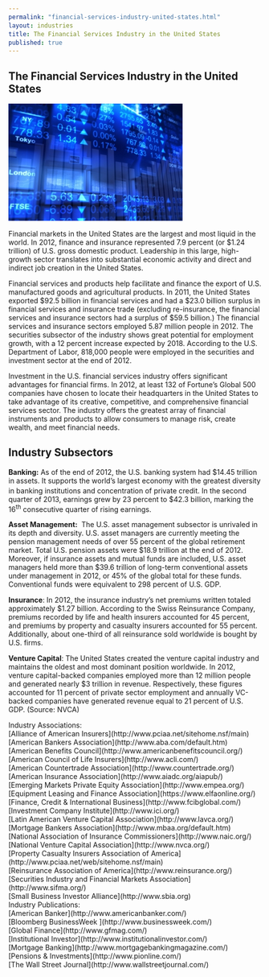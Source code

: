 ```yaml
---
permalink: "financial-services-industry-united-states.html"
layout: industries
title: The Financial Services Industry in the United States
published: true
---
```


## The Financial Services Industry in the United States

![stock market board](images/exchange_market-347x233.jpg)

Financial markets in the United States are the largest
and most liquid in the world. In 2012, finance and insurance represented 7.9
percent (or $1.24 trillion) of&nbsp;U.S. gross domestic product. Leadership in
this large, high-growth sector translates into substantial economic activity
and direct and indirect job creation in the United States.&nbsp; 

Financial services and products help facilitate and
finance the export of U.S. manufactured goods and agricultural products. In
2011, the United States exported $92.5 billion in financial services and
had&nbsp;a $23.0 billion surplus in financial services and insurance trade
(excluding re-insurance, the financial services and insurance sectors had a
surplus of $59.5 billion.) The financial services and insurance sectors employed
5.87 million people in 2012. The securities subsector of the industry shows
great potential for employment growth, with a 12 percent increase expected by
2018. According to the U.S. Department of Labor, 818,000 people were employed
in the securities and investment sector at the end of 2012.

Investment in the U.S. financial services industry offers
significant advantages for financial firms. In 2012, at least 132 of Fortune’s
Global 500 companies have chosen to locate their headquarters in the United States
to take advantage of its creative, competitive, and comprehensive financial
services sector. The industry offers the greatest array of financial
instruments and products to allow consumers to manage risk, create wealth, and
meet financial needs.&nbsp;

## **Industry Subsectors**

**Banking:** As of the end of
2012, the U.S. banking system had $14.45 trillion in assets. It supports the
world’s largest economy with the greatest diversity in banking institutions and
concentration of private credit. In the<sup> </sup>second quarter of 2013,
earnings grew by 23 percent to $42.3 billion, marking the 16<sup>th</sup>
consecutive quarter of rising earnings.

**Asset
Management:**&nbsp; The U.S. asset management subsector is
unrivaled in its depth and diversity. U.S. asset managers are currently meeting
the pension management needs of over 55 percent of the global retirement
market. Total U.S. pension assets were $18.9 trillion at the end of 2012.
Moreover, if insurance assets and mutual funds are included, U.S. asset
managers held more than $39.6 trillion of long-term conventional assets under
management in 2012, or 45% of the global total for these funds.&nbsp;
Conventional funds were equivalent to 298 percent of U.S. GDP.

**Insurance**: In 2012, the
insurance industry’s net premiums written totaled approximately $1.27 billion.
According to the Swiss Reinsurance Company, premiums recorded by life and
health insurers accounted for 45 percent, and premiums by property and casualty
insurers accounted for 55 percent.&nbsp; Additionally, about one-third of all
reinsurance sold worldwide is bought by U.S. firms.

**Venture Capital**: The United
States created the venture capital industry and maintains the oldest and most
dominant position worldwide. In 2012, venture capital-backed companies employed
more than 12 million people and generated nearly $3 trillion in revenue.
Respectively, these figures accounted for 11 percent of private sector
employment and annually VC-backed companies have generated revenue equal to 21
percent of U.S. GDP. (Source: NVCA)
<div class="field field-type-link field-field-industry-assoications">
      <div class="field-label">Industry Associations:&nbsp;</div>
    <div class="field-items">
            <div class="field-item odd">
                    [Alliance of American Insurers](http://www.pciaa.net/sitehome.nsf/main)        </div>
              <div class="field-item even">
                    [American Bankers Association](http://www.aba.com/default.htm)        </div>
              <div class="field-item odd">
                    [American Benefits Council](http://www.americanbenefitscouncil.org/)        </div>
              <div class="field-item even">
                    [American Council of Life Insurers](http://www.acli.com/)        </div>
              <div class="field-item odd">
                    [American Countertrade Association](http://www.countertrade.org/)        </div>
              <div class="field-item even">
                    [American Insurance Association](http://www.aiadc.org/aiapub/)        </div>
              <div class="field-item odd">
                    [Emerging Markets Private Equity Association](http://www.empea.org/)        </div>
              <div class="field-item even">
                    [Equipment Leasing and Finance Association](https://www.elfaonline.org/)        </div>
              <div class="field-item odd">
                    [Finance, Credit &amp; International Business](http://www.fcibglobal.com/)        </div>
              <div class="field-item even">
                    [Investment Company Institute](http://www.ici.org/)        </div>
              <div class="field-item odd">
                    [Latin American Venture Capital Association](http://www.lavca.org/)        </div>
              <div class="field-item even">
                    [Mortgage Bankers Association](http://www.mbaa.org/default.htm)        </div>
              <div class="field-item odd">
                    [National Association of Insurance Commissioners](http://www.naic.org/)        </div>
              <div class="field-item even">
                    [National Venture Capital Association](http://www.nvca.org/)        </div>
              <div class="field-item odd">
                    [Property Casualty Insurers Association of America](http://www.pciaa.net/web/sitehome.nsf/main)        </div>
              <div class="field-item even">
                    [Reinsurance Association of America](http://www.reinsurance.org/)        </div>
              <div class="field-item odd">
                    [Securities Industry and Financial Markets Association](http://www.sifma.org/)        </div>
              <div class="field-item even">
                    [Small Business Investor Alliance](http://www.sbia.org)        </div>
        </div>
</div>
<div class="field field-type-link field-field-industry-publications">
      <div class="field-label">Industry Publications:&nbsp;</div>
    <div class="field-items">
            <div class="field-item odd">
                    [American Banker](http://www.americanbanker.com/)        </div>
              <div class="field-item even">
                    [Bloomberg BusinessWeek ](http://www.businessweek.com/)        </div>
              <div class="field-item odd">
                    [Global Finance](http://www.gfmag.com/)        </div>
              <div class="field-item even">
                    [Institutional Investor](http://www.institutionalinvestor.com/)        </div>
              <div class="field-item odd">
                    [Mortgage Banking](http://www.mortgagebankingmagazine.com/)        </div>
              <div class="field-item even">
                    [Pensions &amp; Investments](http://www.pionline.com/)        </div>
              <div class="field-item odd">
                    [The Wall Street Journal](http://www.wallstreetjournal.com/)        </div>
        </div>
</div>

